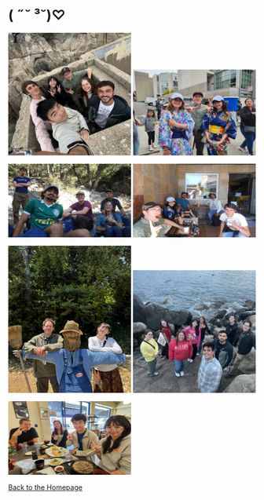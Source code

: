 # ( ˶˘ ³˘)♡

<img src="20250721_023145_7EBA52.jpg" width="250" height="250"> <img src="20250803_131822_77081A.JPEG" width="250" height="175">

<img src="20250730_124530_753A0C.JPEG" width="250" height="150"> <img src="20250808_103642_315FBC.JPEG" width="250" height="150">

<img src="20250809_100658_351B0A.JPEG" width="250" height="300"> <img src="BBEAB2A4-BC1E-4E7C-9333-1B533BB72B79.jpeg" width="250" height="250">

<img src="6294e766-47aa-4a88-b8a7-d21e0805a4ff.JPG" width="250" height="150">

[Back to the Homepage](./index.md)
